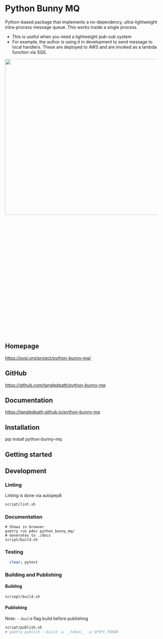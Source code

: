 # Python Bunny MQ
Python-based package that implements a no-dependency, ultra-lightweight intra-process message queue.  This works inside a single process.  
* This is useful when you need a lightweight pub-sub system
* For example, the author is using it in development to send message to local handlers.  These are deployed to AWS and are invoked as a lambda function via SQS.   

<p>
  <img src="https://raw.githubusercontent.com/tangledpath/python-bunny-mq/master/bunny.png" align="left" width="512"/>
</p>
<p>&nbsp</p>
<p>&nbsp</p>
<p>&nbsp</p>
<p>&nbsp</p>
<p>&nbsp</p>
<p>&nbsp</p>
<p>&nbsp</p>
<p>&nbsp</p>
<p>&nbsp</p>
<p>&nbsp</p>
<p>&nbsp</p>
<p>&nbsp</p>
<p>&nbsp</p>

## Homepage
https://pypi.org/project/python-bunny-mq/

## GitHub
https://github.com/tangledpath/python-bunny-mq

## Documentation
https://tangledpath.github.io/python-bunny-mq

## Installation
pip install python-bunny-mq

## Getting started
## Development
### Linting 
Linting is done via autopep8
```bash
script/lint.sh
```

### Documentation
```
# Shows in browser
poetry run pdoc python_bunny_mq/
# Generates to ./docs
script/build.sh
```

### Testing
```bash
  clear; pytest
```

### Building and Publishing
#### Building
```bash
scriopt/build.sh
```
#### Publishing
Note: `--build` flag build before publishing
```bash
script/publish.sh
# poetry publish --build -u __token__ -p $PYPI_TOKEN
```
